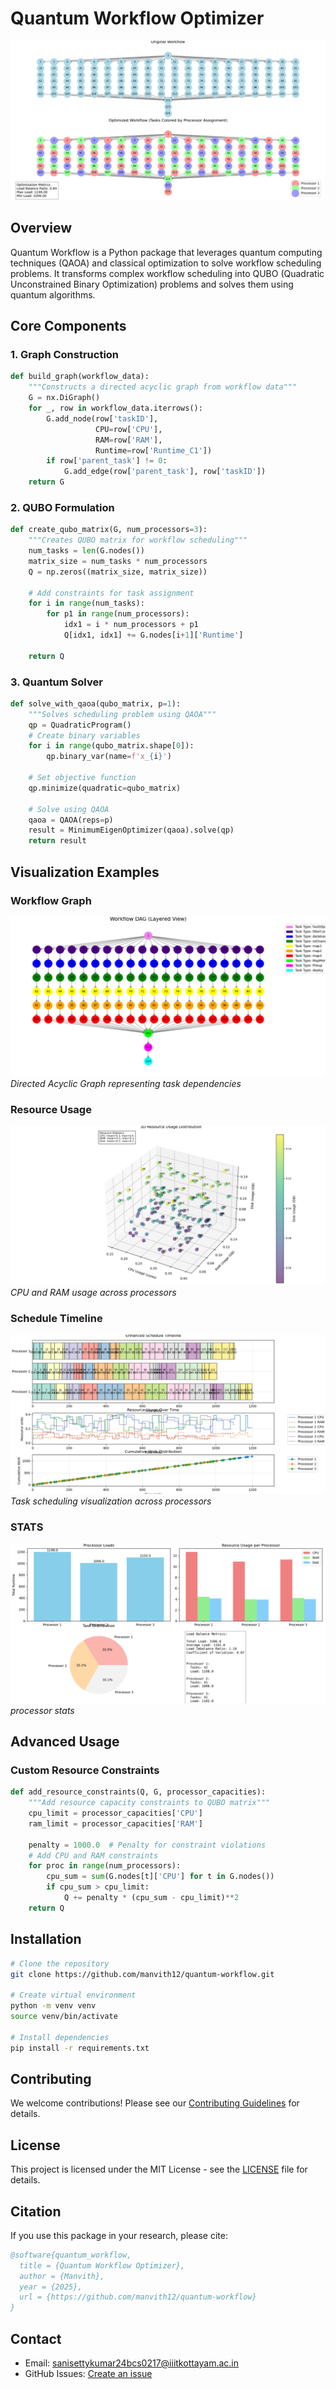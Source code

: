 # Quantum Workflow Optimizer

![Workflow Example](docs/images/workflow_graph.png)

## Overview

Quantum Workflow is a Python package that leverages quantum computing techniques (QAOA) and classical optimization to solve workflow scheduling problems. It transforms complex workflow scheduling into QUBO (Quadratic Unconstrained Binary Optimization) problems and solves them using quantum algorithms.

## Core Components

### 1. Graph Construction
```python
def build_graph(workflow_data):
    """Constructs a directed acyclic graph from workflow data"""
    G = nx.DiGraph()
    for _, row in workflow_data.iterrows():
        G.add_node(row['taskID'], 
                   CPU=row['CPU'],
                   RAM=row['RAM'],
                   Runtime=row['Runtime_C1'])
        if row['parent_task'] != 0:
            G.add_edge(row['parent_task'], row['taskID'])
    return G
```

### 2. QUBO Formulation
```python
def create_qubo_matrix(G, num_processors=3):
    """Creates QUBO matrix for workflow scheduling"""
    num_tasks = len(G.nodes())
    matrix_size = num_tasks * num_processors
    Q = np.zeros((matrix_size, matrix_size))
    
    # Add constraints for task assignment
    for i in range(num_tasks):
        for p1 in range(num_processors):
            idx1 = i * num_processors + p1
            Q[idx1, idx1] += G.nodes[i+1]['Runtime']
    
    return Q
```

### 3. Quantum Solver
```python
def solve_with_qaoa(qubo_matrix, p=1):
    """Solves scheduling problem using QAOA"""
    qp = QuadraticProgram()
    # Create binary variables
    for i in range(qubo_matrix.shape[0]):
        qp.binary_var(name=f'x_{i}')
        
    # Set objective function
    qp.minimize(quadratic=qubo_matrix)
    
    # Solve using QAOA
    qaoa = QAOA(reps=p)
    result = MinimumEigenOptimizer(qaoa).solve(qp)
    return result
```

## Visualization Examples

### Workflow Graph
![DAG Visualization](docs/images/dag_viz.png)
*Directed Acyclic Graph representing task dependencies*

### Resource Usage
![Resource Usage](docs/images/resource_viz.png)
*CPU and RAM usage across processors*

### Schedule Timeline
![Schedule Timeline](docs/images/timeline_viz.png)
*Task scheduling visualization across processors*

### STATS
![Stats](docs/images/stats.png)
*processor stats*


## Advanced Usage

### Custom Resource Constraints
```python
def add_resource_constraints(Q, G, processor_capacities):
    """Add resource capacity constraints to QUBO matrix"""
    cpu_limit = processor_capacities['CPU']
    ram_limit = processor_capacities['RAM']
    
    penalty = 1000.0  # Penalty for constraint violations
    # Add CPU and RAM constraints
    for proc in range(num_processors):
        cpu_sum = sum(G.nodes[t]['CPU'] for t in G.nodes())
        if cpu_sum > cpu_limit:
            Q += penalty * (cpu_sum - cpu_limit)**2
    return Q
```

## Installation

```bash
# Clone the repository
git clone https://github.com/manvith12/quantum-workflow.git

# Create virtual environment
python -m venv venv
source venv/bin/activate

# Install dependencies
pip install -r requirements.txt
```

## Contributing

We welcome contributions! Please see our [Contributing Guidelines](CONTRIBUTING.md) for details.

## License

This project is licensed under the MIT License - see the [LICENSE](LICENSE) file for details.

## Citation

If you use this package in your research, please cite:

```bibtex
@software{quantum_workflow,
  title = {Quantum Workflow Optimizer},
  author = {Manvith},
  year = {2025},
  url = {https://github.com/manvith12/quantum-workflow}
}
```

## Contact

- Email: sanisettykumar24bcs0217@iiitkottayam.ac.in
- GitHub Issues: [Create an issue](https://github.com/yourusername/quantum-workflow/issues)